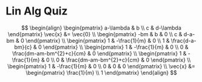 # Lin Alg Quiz

$$
\begin{align}
\begin{pmatrix}
a-\lambda & b \\
c & d-\lambda
\end{pmatrix} \vec{x} &= \vec{0} \\
\begin{pmatrix}
-bm & b & 0 \\
c & d-a-bm & 0
\end{pmatrix} \\
\begin{pmatrix}
1 & -\frac{1}{m} & 0 \\
1 & \frac{d-a-bm}{c} & 0
\end{pmatrix} \\
\begin{pmatrix}
1 & -\frac{1}{m} & 0 \\
0 & \frac{dm-am-bm^{2}+c}{cm} & 0
\end{pmatrix} \\
\begin{pmatrix}
1 & -\frac{1}{m} & 0 \\
0 & \frac{dm-am-bm^{2}+c}{cm} & 0
\end{pmatrix} \\
\begin{pmatrix}
1 & -\frac{1}{m} & 0 \\
0 & 0 & 0
\end{pmatrix} \\
\vec{x} &= \begin{pmatrix}
\frac{1}{m} \\
1
\end{pmatrix}
\end{align}
$$